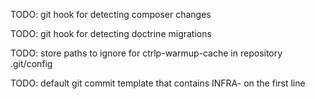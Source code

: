 TODO: git hook for detecting composer changes

TODO: git hook for detecting doctrine migrations

TODO: store paths to ignore for ctrlp-warmup-cache in repository .git/config

TODO: default git commit template that contains INFRA- on the first line
